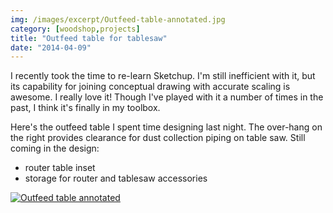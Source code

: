```yaml
---
img: /images/excerpt/Outfeed-table-annotated.jpg
category: [woodshop,projects]
title: "Outfeed table for tablesaw"
date: "2014-04-09"
---
```


I recently took the time to re-learn Sketchup. I'm still inefficient with it, but its capability for joining conceptual drawing with accurate scaling is awesome. I really love it! Though I've played with it a number of times in the past, I think it's finally in my toolbox.

Here's the outfeed table I spent time designing last night. The over-hang on the right provides clearance for dust collection piping on table saw. Still coming in the design:

- router table inset
- storage for router and tablesaw accessories

[![Outfeed table annotated](/images/Outfeed-table-annotated.jpg)](http://blog.duanemcguire.com/wp-content/uploads/2014/04/Outfeed-table-annotated.jpg)

